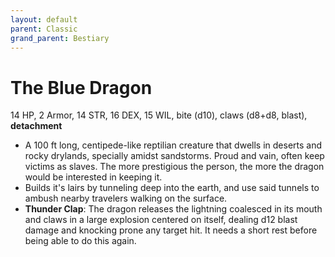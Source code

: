 ```yaml
---
layout: default
parent: Classic
grand_parent: Bestiary
---
```


# The Blue Dragon

14 HP, 2 Armor, 14 STR, 16 DEX, 15 WIL, bite (d10), claws (d8+d8, blast), __detachment__

- A 100 ft long, centipede-like reptilian creature that dwells in deserts and rocky drylands, specially amidst sandstorms. Proud and vain, often keep victims as slaves. The more prestigious the person, the more the dragon would be interested in keeping it.
- Builds it's lairs by tunneling deep into the earth, and use said tunnels to ambush nearby travelers walking on the surface. 
- **Thunder Clap**: The dragon releases the lightning coalesced in its mouth and claws in a large explosion centered on itself, dealing d12 blast damage and knocking prone any target hit. It needs a short rest before being able to do this again.

